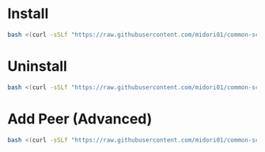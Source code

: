 # Install
```bash
bash <(curl -sSLf "https://raw.githubusercontent.com/midori01/common-scripts/main/wireguard/install.sh")
```

# Uninstall
```bash
bash <(curl -sSLf "https://raw.githubusercontent.com/midori01/common-scripts/main/wireguard/install.sh") uninstall
```

# Add Peer (Advanced)
```bash
bash <(curl -sSLf "https://raw.githubusercontent.com/midori01/common-scripts/main/wireguard/add_peer.sh")
```
